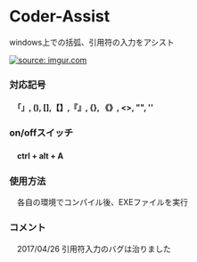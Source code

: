 <h1>Coder-Assist</h1>
<p>windows上での括弧、引用符の入力をアシスト</p>

<a href="http://imgur.com/2NlSbR5"><img src="http://i.imgur.com/2NlSbR5.gif" title="source: imgur.com" /></a>
<h3>対応記号</h3>
<h4>　「」, (),  [],【】,『』, {}, 《》, <>, "", '' </h4>

<h3>on/offスイッチ</h3>
<h4>　ctrl + alt + A </h4>

<h3>使用方法</h3>
<p>　各自の環境でコンパイル後、EXEファイルを実行</p>

<h3>コメント</h3>
<p>　2017/04/26 引用符入力のバグは治りました</p>
